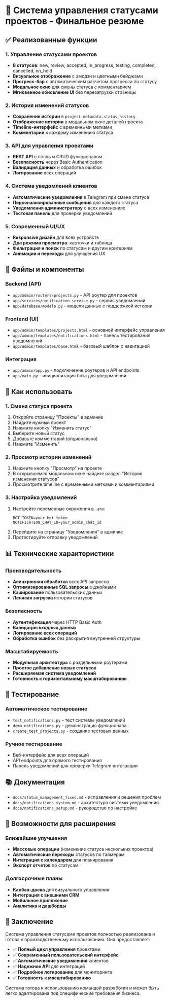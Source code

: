 # 🎉 Система управления статусами проектов - Финальное резюме

## ✅ Реализованные функции

### 1. Управление статусами проектов
- **8 статусов**: new, review, accepted, in_progress, testing, completed, cancelled, on_hold
- **Визуальное отображение** с эмодзи и цветными бейджами
- **Прогресс-бар** с автоматическим расчетом прогресса по статусу
- **Модальное окно** для смены статуса с комментарием
- **Мгновенное обновление UI** без перезагрузки страницы

### 2. История изменений статусов
- **Сохранение истории** в `project_metadata.status_history`
- **Отображение истории** в модальном окне деталей проекта
- **Timeline-интерфейс** с временными метками
- **Комментарии** к каждому изменению статуса

### 3. API для управления проектами
- **REST API** с полным CRUD функционалом
- **Безопасность** через Basic Authentication
- **Валидация данных** и обработка ошибок
- **Логирование** всех операций

### 4. Система уведомлений клиентов
- **Автоматические уведомления** в Telegram при смене статуса
- **Персонализированные сообщения** для каждого статуса
- **Уведомления администратору** о всех изменениях
- **Тестовая панель** для проверки уведомлений

### 5. Современный UI/UX
- **Responsive дизайн** для всех устройств
- **Два режима просмотра**: карточки и таблица
- **Фильтрация и поиск** по статусам и другим критериям
- **Анимации и переходы** для улучшения UX

## 📁 Файлы и компоненты

### Backend (API)
- `app/admin/routers/projects.py` - API роутер для проектов
- `app/services/notification_service.py` - сервис уведомлений
- `app/database/models.py` - модели данных с поддержкой истории

### Frontend (UI)
- `app/admin/templates/projects.html` - основной интерфейс управления
- `app/admin/templates/notifications.html` - панель тестирования уведомлений
- `app/admin/templates/base.html` - базовый шаблон с навигацией

### Интеграция
- `app/admin/app.py` - подключение роутеров и API endpoints
- `app/main.py` - инициализация бота для уведомлений

## 🚀 Как использовать

### 1. Смена статуса проекта
1. Откройте страницу "Проекты" в админке
2. Найдите нужный проект
3. Нажмите кнопку "Изменить статус"
4. Выберите новый статус
5. Добавьте комментарий (опционально)
6. Нажмите "Изменить"

### 2. Просмотр истории изменений
1. Нажмите кнопку "Просмотр" на проекте
2. В открывшемся модальном окне найдите раздел "История изменения статусов"
3. Просмотрите timeline с временными метками и комментариями

### 3. Настройка уведомлений
1. Настройте переменные окружения в `.env`:
   ```env
   BOT_TOKEN=your_bot_token
   NOTIFICATION_CHAT_ID=your_admin_chat_id
   ```
2. Перейдите на страницу "Уведомления" в админке
3. Протестируйте отправку уведомлений

## 📊 Технические характеристики

### Производительность
- **Асинхронная обработка** всех API запросов
- **Оптимизированные SQL запросы** с джойнами
- **Кэширование** пользовательских данных
- **Ленивая загрузка** истории статусов

### Безопасность
- **Аутентификация** через HTTP Basic Auth
- **Валидация входных данных**
- **Логирование всех операций**
- **Обработка ошибок** без раскрытия внутренней структуры

### Масштабируемость
- **Модульная архитектура** с раздельными роутерами
- **Простое добавление новых статусов**
- **Расширяемая система уведомлений**
- **Готовность к горизонтальному масштабированию**

## 🧪 Тестирование

### Автоматическое тестирование
- `test_notifications.py` - тест системы уведомлений
- `demo_notifications.py` - демонстрация функционала
- `create_test_projects.py` - создание тестовых данных

### Ручное тестирование
- Веб-интерфейс для всех операций
- API endpoints для прямого тестирования
- Панель уведомлений для проверки Telegram интеграции

## 📚 Документация
- `docs/status_management_fixes.md` - исправления и решения проблем
- `docs/notifications_system.md` - архитектура системы уведомлений
- `docs/notifications_setup.md` - руководство по настройке

## 🔮 Возможности для расширения

### Ближайшие улучшения
- **Массовые операции** (изменение статуса нескольких проектов)
- **Автоматические переходы** статусов по таймерам
- **Интеграция с календарем** для планирования
- **Экспорт отчетов** по статусам

### Долгосрочные планы
- **Канбан-доска** для визуального управления
- **Интеграция с внешними CRM**
- **Мобильное приложение**
- **Аналитика и дашборды**

## 🎯 Заключение

Система управления статусами проектов полностью реализована и готова к производственному использованию. Она предоставляет:

- ✅ **Полный цикл управления** проектами
- ✅ **Современный пользовательский интерфейс**
- ✅ **Автоматические уведомления** клиентов
- ✅ **Надежное API** для интеграций
- ✅ **Подробное логирование** для мониторинга
- ✅ **Готовность к масштабированию**

Система готова к использованию командой разработки и может быть легко адаптирована под специфические требования бизнеса.
